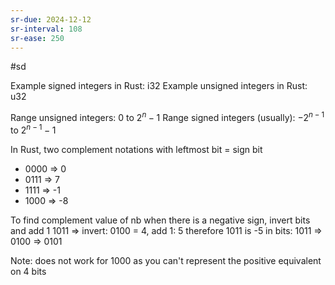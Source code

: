 ```yaml
---
sr-due: 2024-12-12
sr-interval: 108
sr-ease: 250
---
```


#sd

Example signed integers in Rust: i32
Example unsigned integers in Rust: u32

Range unsigned integers: $0$ to $2^n -1$
Range signed integers (usually): $-2^{n-1}$ to $2^{n-1} -1$

In Rust, two complement notations with leftmost bit = sign bit

- 0000 => 0
- 0111 => 7
- 1111 => -1
- 1000 => -8

To find complement value of nb when there is a negative sign, invert bits and add 1
1011 => invert: 0100 = 4, add 1: 5 therefore 1011 is -5
in bits: 1011 => 0100 => 0101

Note: does not work for 1000 as you can't represent the positive equivalent on 4 bits


